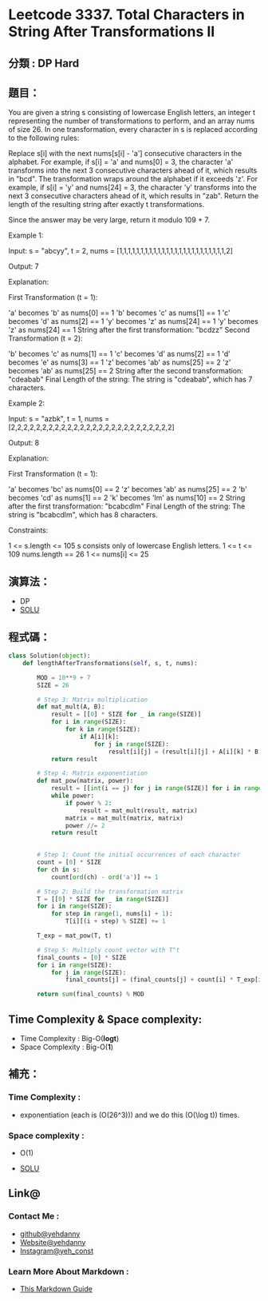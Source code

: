 # Leetcode  3337. Total Characters in String After Transformations II

## 分類 : DP Hard

## 題目：
You are given a string s consisting of lowercase English letters, an integer t representing the number of transformations to perform, and an array nums of size 26. In one transformation, every character in s is replaced according to the following rules:

Replace s[i] with the next nums[s[i] - 'a'] consecutive characters in the alphabet. For example, if s[i] = 'a' and nums[0] = 3, the character 'a' transforms into the next 3 consecutive characters ahead of it, which results in "bcd".
The transformation wraps around the alphabet if it exceeds 'z'. For example, if s[i] = 'y' and nums[24] = 3, the character 'y' transforms into the next 3 consecutive characters ahead of it, which results in "zab".
Return the length of the resulting string after exactly t transformations.

Since the answer may be very large, return it modulo 109 + 7.

Example 1:

Input: s = "abcyy", t = 2, nums = [1,1,1,1,1,1,1,1,1,1,1,1,1,1,1,1,1,1,1,1,1,1,1,1,1,2]

Output: 7

Explanation:

First Transformation (t = 1):

'a' becomes 'b' as nums[0] == 1
'b' becomes 'c' as nums[1] == 1
'c' becomes 'd' as nums[2] == 1
'y' becomes 'z' as nums[24] == 1
'y' becomes 'z' as nums[24] == 1
String after the first transformation: "bcdzz"
Second Transformation (t = 2):

'b' becomes 'c' as nums[1] == 1
'c' becomes 'd' as nums[2] == 1
'd' becomes 'e' as nums[3] == 1
'z' becomes 'ab' as nums[25] == 2
'z' becomes 'ab' as nums[25] == 2
String after the second transformation: "cdeabab"
Final Length of the string: The string is "cdeabab", which has 7 characters.

Example 2:

Input: s = "azbk", t = 1, nums = [2,2,2,2,2,2,2,2,2,2,2,2,2,2,2,2,2,2,2,2,2,2,2,2,2,2]

Output: 8

Explanation:

First Transformation (t = 1):

'a' becomes 'bc' as nums[0] == 2
'z' becomes 'ab' as nums[25] == 2
'b' becomes 'cd' as nums[1] == 2
'k' becomes 'lm' as nums[10] == 2
String after the first transformation: "bcabcdlm"
Final Length of the string: The string is "bcabcdlm", which has 8 characters.

 

Constraints:

1 <= s.length <= 105
s consists only of lowercase English letters.
1 <= t <= 109
nums.length == 26
1 <= nums[i] <= 25

## 演算法：
- DP
- [SOLU](https://www.youtube.com/watch?v=1wJJPLS1VOk&ab_channel=impoldev)


## 程式碼：
```python
class Solution(object):
    def lengthAfterTransformations(self, s, t, nums):

        MOD = 10**9 + 7
        SIZE = 26

        # Step 3: Matrix multiplication
        def mat_mult(A, B):
            result = [[0] * SIZE for _ in range(SIZE)]
            for i in range(SIZE):
                for k in range(SIZE):
                    if A[i][k]:
                        for j in range(SIZE):
                            result[i][j] = (result[i][j] + A[i][k] * B[k][j]) % MOD
            return result

        # Step 4: Matrix exponentiation
        def mat_pow(matrix, power):
            result = [[int(i == j) for j in range(SIZE)] for i in range(SIZE)]
            while power:
                if power % 2:
                    result = mat_mult(result, matrix)
                matrix = mat_mult(matrix, matrix)
                power //= 2
            return result

            
        # Step 1: Count the initial occurrences of each character
        count = [0] * SIZE
        for ch in s:
            count[ord(ch) - ord('a')] += 1

        # Step 2: Build the transformation matrix
        T = [[0] * SIZE for _ in range(SIZE)]
        for i in range(SIZE):
            for step in range(1, nums[i] + 1):
                T[i][(i + step) % SIZE] += 1

        T_exp = mat_pow(T, t)

        # Step 5: Multiply count vector with T^t
        final_counts = [0] * SIZE
        for i in range(SIZE):
            for j in range(SIZE):
                final_counts[j] = (final_counts[j] + count[i] * T_exp[i][j]) % MOD

        return sum(final_counts) % MOD
```
## Time Complexity & Space complexity:
- Time Complexity   :   Big-O(__logt__)
- Space Complexity   :  Big-O(__1__)

## 補充：
### Time Complexity :
- exponentiation (each is (O(26^3))) and we do this (O(\log t)) times.
### Space complexity :
- O(1)
  
- [SOLU](https://www.youtube.com/watch?v=1wJJPLS1VOk&ab_channel=impoldev)
  
## Link@
### Contact Me : 
- [github@yehdanny](https://github.com/yehdanny)
- [Website@yehdanny](https://yehdanny.github.io/mypage/html/index.html)
- [Instagram@yeh_const](https://www.instagram.com/yeh_const?igsh=MTVlNTl2eGVkeWI2MA%3D%3D&utm_source=qr)
### Learn More About Markdown :
- [This Markdown Guide](https://www.markdownguide.org/)
